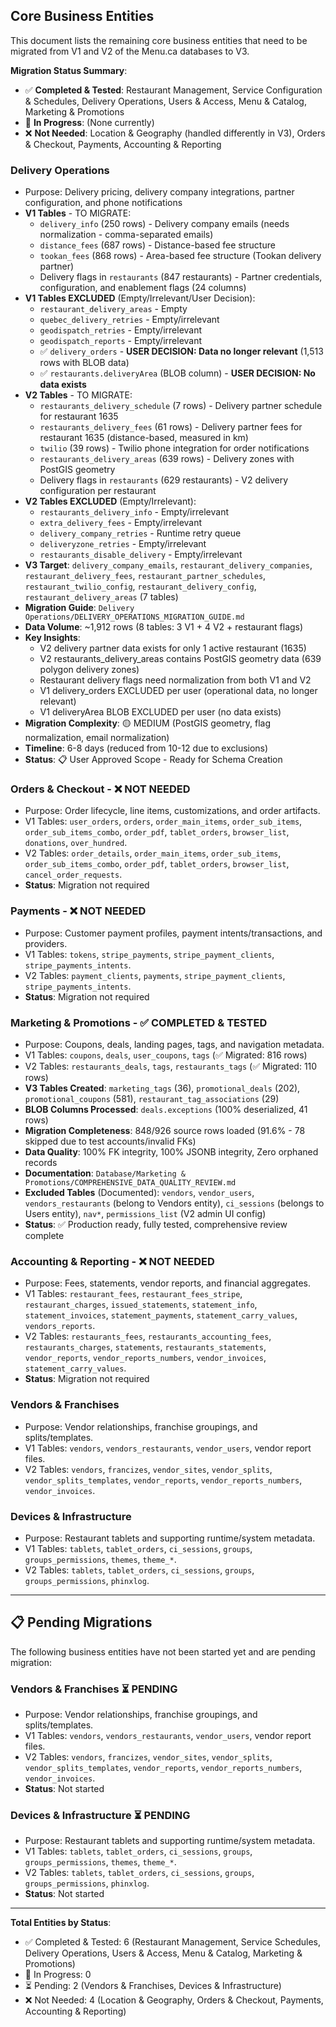 ## Core Business Entities

This document lists the remaining core business entities that need to be migrated from V1 and V2 of the Menu.ca databases to V3.

**Migration Status Summary**:
- ✅ **Completed & Tested**: Restaurant Management, Service Configuration & Schedules, Delivery Operations, Users & Access, Menu & Catalog, Marketing & Promotions
- 🔄 **In Progress**: (None currently)
- ❌ **Not Needed**: Location & Geography (handled differently in V3), Orders & Checkout, Payments, Accounting & Reporting

### Delivery Operations
- Purpose: Delivery pricing, delivery company integrations, partner configuration, and phone notifications
- **V1 Tables** - TO MIGRATE:
  - `delivery_info` (250 rows) - Delivery company emails (needs normalization - comma-separated emails)
  - `distance_fees` (687 rows) - Distance-based fee structure
  - `tookan_fees` (868 rows) - Area-based fee structure (Tookan delivery partner)
  - Delivery flags in `restaurants` (847 restaurants) - Partner credentials, configuration, and enablement flags (24 columns)
- **V1 Tables EXCLUDED** (Empty/Irrelevant/User Decision):
  - `restaurant_delivery_areas` - Empty
  - `quebec_delivery_retries` - Empty/irrelevant
  - `geodispatch_retries` - Empty/irrelevant
  - `geodispatch_reports` - Empty/irrelevant
  - ✅ `delivery_orders` - **USER DECISION: Data no longer relevant** (1,513 rows with BLOB data)
  - ✅ `restaurants.deliveryArea` (BLOB column) - **USER DECISION: No data exists**
- **V2 Tables** - TO MIGRATE:
  - `restaurants_delivery_schedule` (7 rows) - Delivery partner schedule for restaurant 1635
  - `restaurants_delivery_fees` (61 rows) - Delivery partner fees for restaurant 1635 (distance-based, measured in km)
  - `twilio` (39 rows) - Twilio phone integration for order notifications
  - `restaurants_delivery_areas` (639 rows) - Delivery zones with PostGIS geometry
  - Delivery flags in `restaurants` (629 restaurants) - V2 delivery configuration per restaurant
- **V2 Tables EXCLUDED** (Empty/Irrelevant):
  - `restaurants_delivery_info` - Empty/irrelevant
  - `extra_delivery_fees` - Empty/irrelevant
  - `delivery_company_retries` - Runtime retry queue
  - `deliveryzone_retries` - Empty/irrelevant
  - `restaurants_disable_delivery` - Empty/irrelevant
- **V3 Target**: `delivery_company_emails`, `restaurant_delivery_companies`, `restaurant_delivery_fees`, `restaurant_partner_schedules`, `restaurant_twilio_config`, `restaurant_delivery_config`, `restaurant_delivery_areas` (7 tables)
- **Migration Guide**: `Delivery Operations/DELIVERY_OPERATIONS_MIGRATION_GUIDE.md`
- **Data Volume**: ~1,912 rows (8 tables: 3 V1 + 4 V2 + restaurant flags)
- **Key Insights**: 
  - V2 delivery partner data exists for only 1 active restaurant (1635)
  - V2 restaurants_delivery_areas contains PostGIS geometry data (639 polygon delivery zones)
  - Restaurant delivery flags need normalization from both V1 and V2
  - V1 delivery_orders EXCLUDED per user (operational data, no longer relevant)
  - V1 deliveryArea BLOB EXCLUDED per user (no data exists)
- **Migration Complexity**: 🟡 MEDIUM (PostGIS geometry, flag normalization, email normalization)
- **Timeline**: 6-8 days (reduced from 10-12 due to exclusions)
- **Status**: 📋 User Approved Scope - Ready for Schema Creation

### Orders & Checkout - ❌ NOT NEEDED
- Purpose: Order lifecycle, line items, customizations, and order artifacts.
- V1 Tables: `user_orders`, `orders`, `order_main_items`, `order_sub_items`, `order_sub_items_combo`, `order_pdf`, `tablet_orders`, `browser_list`, `donations`, `over_hundred`.
- V2 Tables: `order_details`, `order_main_items`, `order_sub_items`, `order_sub_items_combo`, `order_pdf`, `tablet_orders`, `browser_list`, `cancel_order_requests`.
- **Status**: Migration not required

### Payments - ❌ NOT NEEDED
- Purpose: Customer payment profiles, payment intents/transactions, and providers.
- V1 Tables: `tokens`, `stripe_payments`, `stripe_payment_clients`, `stripe_payments_intents`.
- V2 Tables: `payment_clients`, `payments`, `stripe_payment_clients`, `stripe_payments_intents`.
- **Status**: Migration not required

### Marketing & Promotions - ✅ COMPLETED & TESTED
- Purpose: Coupons, deals, landing pages, tags, and navigation metadata.
- V1 Tables: `coupons`, `deals`, `user_coupons`, `tags` (✅ Migrated: 816 rows)
- V2 Tables: `restaurants_deals`, `tags`, `restaurants_tags` (✅ Migrated: 110 rows)
- **V3 Tables Created**: `marketing_tags` (36), `promotional_deals` (202), `promotional_coupons` (581), `restaurant_tag_associations` (29)
- **BLOB Columns Processed**: `deals.exceptions` (100% deserialized, 41 rows)
- **Migration Completeness**: 848/926 source rows loaded (91.6% - 78 skipped due to test accounts/invalid FKs)
- **Data Quality**: 100% FK integrity, 100% JSONB integrity, Zero orphaned records
- **Documentation**: `Database/Marketing & Promotions/COMPREHENSIVE_DATA_QUALITY_REVIEW.md`
- **Excluded Tables** (Documented): `vendors`, `vendor_users`, `vendors_restaurants` (belong to Vendors entity), `ci_sessions` (belongs to Users entity), `nav*`, `permissions_list` (V2 admin UI config)
- **Status**: ✅ Production ready, fully tested, comprehensive review complete

### Accounting & Reporting - ❌ NOT NEEDED
- Purpose: Fees, statements, vendor reports, and financial aggregates.
- V1 Tables: `restaurant_fees`, `restaurant_fees_stripe`, `restaurant_charges`, `issued_statements`, `statement_info`, `statement_invoices`, `statement_payments`, `statement_carry_values`, `vendors_reports`.
- V2 Tables: `restaurants_fees`, `restaurants_accounting_fees`, `restaurants_charges`, `statements`, `restaurants_statements`, `vendor_reports`, `vendor_reports_numbers`, `vendor_invoices`, `statement_carry_values`.
- **Status**: Migration not required

### Vendors & Franchises
- Purpose: Vendor relationships, franchise groupings, and splits/templates.
- V1 Tables: `vendors`, `vendors_restaurants`, `vendor_users`, vendor report files.
- V2 Tables: `vendors`, `francizes`, `vendor_sites`, `vendor_splits`, `vendor_splits_templates`, `vendor_reports`, `vendor_reports_numbers`, `vendor_invoices`.

### Devices & Infrastructure
- Purpose: Restaurant tablets and supporting runtime/system metadata.
- V1 Tables: `tablets`, `tablet_orders`, `ci_sessions`, `groups`, `groups_permissions`, `themes`, `theme_*`.
- V2 Tables: `tablets`, `tablet_orders`, `ci_sessions`, `groups`, `groups_permissions`, `phinxlog`.

---

## 📋 Pending Migrations

The following business entities have not been started yet and are pending migration:

### Vendors & Franchises ⏳ PENDING
- Purpose: Vendor relationships, franchise groupings, and splits/templates.
- V1 Tables: `vendors`, `vendors_restaurants`, `vendor_users`, vendor report files.
- V2 Tables: `vendors`, `francizes`, `vendor_sites`, `vendor_splits`, `vendor_splits_templates`, `vendor_reports`, `vendor_reports_numbers`, `vendor_invoices`.
- **Status**: Not started

### Devices & Infrastructure ⏳ PENDING
- Purpose: Restaurant tablets and supporting runtime/system metadata.
- V1 Tables: `tablets`, `tablet_orders`, `ci_sessions`, `groups`, `groups_permissions`, `themes`, `theme_*`.
- V2 Tables: `tablets`, `tablet_orders`, `ci_sessions`, `groups`, `groups_permissions`, `phinxlog`.
- **Status**: Not started

---

**Total Entities by Status**:
- ✅ Completed & Tested: 6 (Restaurant Management, Service Schedules, Delivery Operations, Users & Access, Menu & Catalog, Marketing & Promotions)
- 🔄 In Progress: 0
- ⏳ Pending: 2 (Vendors & Franchises, Devices & Infrastructure)
- ❌ Not Needed: 4 (Location & Geography, Orders & Checkout, Payments, Accounting & Reporting)

